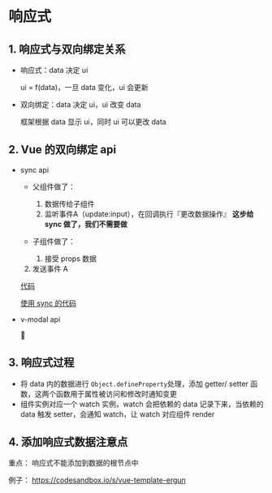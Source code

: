 # 响应式

## 1. 响应式与双向绑定关系

- 响应式：data 决定 ui

  ui = f(data)，一旦 data 变化，ui 会更新 

- 双向绑定：data 决定 ui，ui 改变 data

  框架根据 data 显示 ui，同时 ui 可以更改 data

## 2. Vue 的双向绑定 api

- sync api

  - 父组件做了：

    1. 数据传给子组件
    2. 监听事件A（update:input），在回调执行『更改数据操作』 **这步给 sync 做了，我们不需要做**

  - 子组件做了：

    1. 接受 props 数据
    
  2. 发送事件 A
    
  [代码](https://codesandbox.io/s/vue-template-bgifc)
    
    [使用 sync 的代码](https://codesandbox.io/s/vue-template-tksv7)

- v-modal api

  🚧

## 3.  响应式过程

- 将 data 内的数据进行 `Object.defineProperty`处理，添加 getter/ setter 函数，这两个函数用于属性被访问和修改时通知变更
- 组件实例对应一个 watch 实例，watch 会把依赖的 data 记录下来，当依赖的 data 触发 setter，会通知 watch，让 watch 对应组件 render

## 4. 添加响应式数据注意点

重点： 响应式不能添加到数据的根节点中

例子： https://codesandbox.io/s/vue-template-ergun



